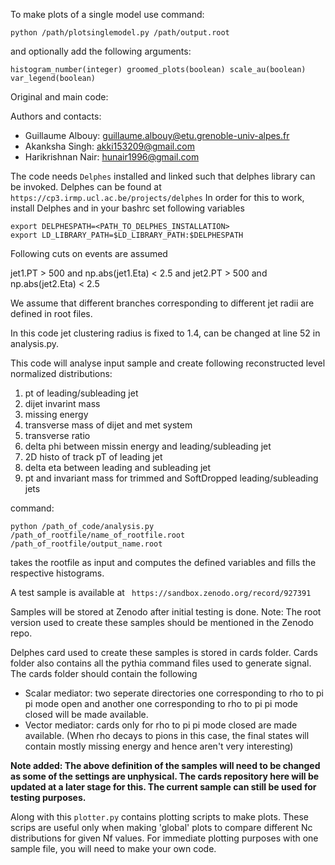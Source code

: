 To make plots of a single model use command: 
```
python /path/plotsinglemodel.py /path/output.root
```
and optionally add the following arguments:
```
histogram_number(integer) groomed_plots(boolean) scale_au(boolean) var_legend(boolean)
```

Original and main code:

Authors and contacts:

* Guillaume Albouy: guillaume.albouy@etu.grenoble-univ-alpes.fr
* Akanksha Singh: akki153209@gmail.com
* Harikrishnan Nair: hunair1996@gmail.com

The code needs ```Delphes``` installed and linked such that delphes library can be invoked. 
Delphes can be found at
``` https://cp3.irmp.ucl.ac.be/projects/delphes```
In order for this to work, install Delphes and in your bashrc set following variables
```
export DELPHESPATH=<PATH_TO_DELPHES_INSTALLATION>
export LD_LIBRARY_PATH=$LD_LIBRARY_PATH:$DELPHESPATH
```
Following cuts on events are assumed

jet1.PT > 500 and np.abs(jet1.Eta) < 2.5 and jet2.PT > 500 and np.abs(jet2.Eta) < 2.5

We assume that different branches corresponding to different jet radii are defined in root files.

In this code jet clustering radius is fixed to 1.4, can be changed at line 52 in analysis.py.

This code will analyse input sample and create following reconstructed level normalized distributions:
1) pt of leading/subleading jet
2) dijet invarint mass
3) missing energy
4) transverse mass of dijet and met system
5) transverse ratio
6) delta phi between missin energy and leading/subleading jet
7) 2D histo of track pT of leading jet
8) delta eta between leading and subleading jet
9) pt and invariant mass for trimmed and SoftDropped leading/subleading jets

command: 
```
python /path_of_code/analysis.py /path_of_rootfile/name_of_rootfile.root /path_of_rootfile/output_name.root
```

takes the rootfile as input and computes the defined variables and fills the respective histograms.

A test sample is available at
``` https://sandbox.zenodo.org/record/927391```

Samples will be stored at Zenodo after initial testing is done. Note: The root version used to create these samples should be mentioned in the Zenodo repo.
 
Delphes card used to create these samples is stored in cards folder.
Cards folder also contains all the pythia command files used to generate signal.
The cards folder should contain the following
  * Scalar mediator: two seperate directories one corresponding to rho to pi pi mode open and another one corresponding to rho to pi pi mode closed will be made available.
  * Vector mediator: cards only for rho to pi pi mode closed are made available. (When rho decays to pions in this case, the final states will contain mostly missing energy and hence aren't very interesting)
 
**Note added: The above definition of the samples will need to be changed as some of the settings are unphysical. The cards repository here will be updated at a later stage for this. The current sample can still be used for testing purposes.**
  
Along with this ```plotter.py``` contains plotting scripts to make plots. These scrips are useful only when making 'global' plots to compare different Nc distributions for given Nf values. For immediate plotting purposes with one sample file, you will need to make your own code. 
